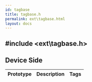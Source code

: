 ```yaml
---
id: tagbase
title: tagbase.h
permalink: ext\tagbase.html
layout: docs
---
```


## #include <ext\tagbase.h>

## Device Side
Prototype | Description | Tags
--- | --- | :---: